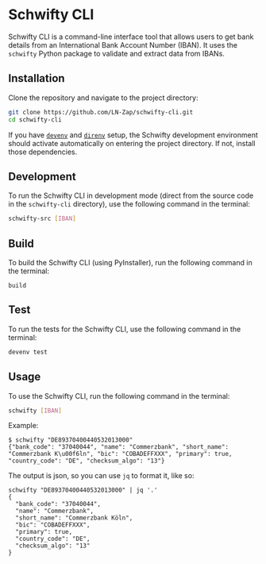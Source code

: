 # Schwifty CLI

Schwifty CLI is a command-line interface tool that allows users to get bank details from an International Bank Account Number (IBAN). It uses the `schwifty` Python package to validate and extract data from IBANs.

## Installation

Clone the repository and navigate to the project directory:

```bash
git clone https://github.com/LN-Zap/schwifty-cli.git
cd schwifty-cli
```

If you have [`devenv`](https://devenv.sh/) and [`direnv`](https://direnv.net/) setup, the Schwifty development environment should activate automatically on entering the project directory. If not, install those dependencies.

## Development

To run the Schwifty CLI in development mode (direct from the source code in the `schwifty-cli` directory), use the following command in the terminal:
```bash
schwifty-src [IBAN]
```

## Build

To build the Schwifty CLI (using PyInstaller), run the following command in the terminal:

```
build
```

## Test

To run the tests for the Schwifty CLI, use the following command in the terminal:

```bash
devenv test
```

## Usage


To use the Schwifty CLI, run the following command in the terminal:

```bash
schwifty [IBAN]
```

Example:
```shell
$ schwifty "DE89370400440532013000"
{"bank_code": "37040044", "name": "Commerzbank", "short_name": "Commerzbank K\u00f6ln", "bic": "COBADEFFXXX", "primary": true, "country_code": "DE", "checksum_algo": "13"}
```

The output is json, so you can use `jq` to format it, like so:
```shell
schwifty "DE89370400440532013000" | jq '.'
{
  "bank_code": "37040044",
  "name": "Commerzbank",
  "short_name": "Commerzbank Köln",
  "bic": "COBADEFFXXX",
  "primary": true,
  "country_code": "DE",
  "checksum_algo": "13"
}
```
